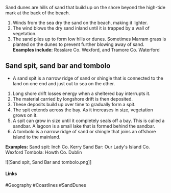 Sand dunes are hills of sand that build up on the shore beyond the high-tide mark at the back of the beach.
1. Winds from the sea dry the sand on the beach, making it lighter.
2. The wind blows the dry sand inland until it is trapped by a wall of vegetation.
3. The sand piles up to form low hills or dunes. Sometimes Marram grass is planted on the dunes to prevent further blowing away of sand.
**Examples include:** Rosslare Co. Wexford, and Tramore Co. Waterford

## Sand spit, sand bar and tombolo

- A sand spit is a narrow ridge of sand or shingle that is connected to the land on one end and just out to sea on the other.

1. Long shore drift losses energy when a sheltered bay interrupts it.
2. The material carried by longshore drift is then deposited.
3. These deposits build up over time to gradually form a spit.
4. The spit extends across the bay. As it increases in size, vegetation grows on it.
5. A spit can grow in size until it completely seals off a bay. This is called a sandbar. A lagoon is a small lake that is formed behind the sandbar.
6. A tombolo is a narrow ridge of sand or shingle that joins an offshore island to the mainland.

**Examples:** Sand spit: Inch Co. Kerry Sand Bar: Our Lady's Island Co. Wexford Tombola: Howth Co. Dublin

![[Sand spit, Sand Bar and tombolo.png]]

#### Links
#Geography #Coastlines #SandDunes